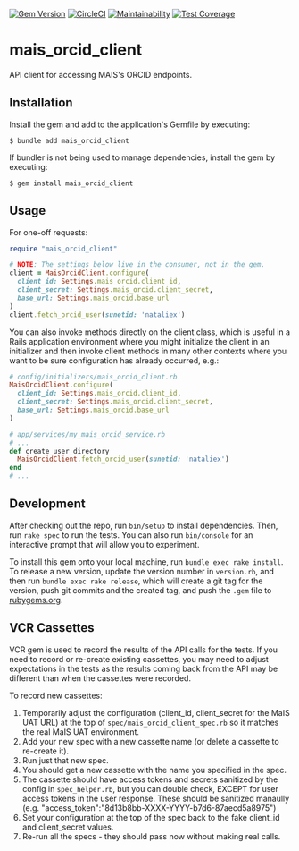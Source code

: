 [![Gem Version](https://badge.fury.io/rb/mais_orcid_client.svg)](https://badge.fury.io/rb/mais_orcid_client)
[![CircleCI](https://circleci.com/gh/sul-dlss/mais_orcid_client.svg?style=svg)](https://circleci.com/gh/sul-dlss/mais_orcid_client)
[![Maintainability](https://api.codeclimate.com/v1/badges/5919e7ae4cd162861585/maintainability)](https://codeclimate.com/github/sul-dlss/mais_orcid_client/maintainability)
[![Test Coverage](https://api.codeclimate.com/v1/badges/5919e7ae4cd162861585/test_coverage)](https://codeclimate.com/github/sul-dlss/mais_orcid_client/test_coverage)

# mais_orcid_client
API client for accessing MAIS's ORCID endpoints.

## Installation

Install the gem and add to the application's Gemfile by executing:

    $ bundle add mais_orcid_client

If bundler is not being used to manage dependencies, install the gem by executing:

    $ gem install mais_orcid_client

## Usage

For one-off requests:

```ruby
require "mais_orcid_client"

# NOTE: The settings below live in the consumer, not in the gem.
client = MaisOrcidClient.configure(
  client_id: Settings.mais_orcid.client_id,
  client_secret: Settings.mais_orcid.client_secret,
  base_url: Settings.mais_orcid.base_url
)
client.fetch_orcid_user(sunetid: 'nataliex')
```

You can also invoke methods directly on the client class, which is useful in a
Rails application environment where you might initialize the client in an
initializer and then invoke client methods in many other contexts where you want
to be sure configuration has already occurred, e.g.:

```ruby
# config/initializers/mais_orcid_client.rb
MaisOrcidClient.configure(
  client_id: Settings.mais_orcid.client_id,
  client_secret: Settings.mais_orcid.client_secret,
  base_url: Settings.mais_orcid.base_url
)

# app/services/my_mais_orcid_service.rb
# ...
def create_user_directory
  MaisOrcidClient.fetch_orcid_user(sunetid: 'nataliex')
end
# ...
```

## Development

After checking out the repo, run `bin/setup` to install dependencies. Then, run `rake spec` to run the tests. You can also run `bin/console` for an interactive prompt that will allow you to experiment.

To install this gem onto your local machine, run `bundle exec rake install`. To release a new version, update the version number in `version.rb`, and then run `bundle exec rake release`, which will create a git tag for the version, push git commits and the created tag, and push the `.gem` file to [rubygems.org](https://rubygems.org).

## VCR Cassettes

VCR gem is used to record the results of the API calls for the tests.  If you need to
record or re-create existing cassettes, you may need to adjust expectations in the tests
as the results coming back from the API may be different than when the cassettes were
recorded.

To record new cassettes:
1. Temporarily adjust the configuration (client_id, client_secret for the MaIS UAT URL) at the top of `spec/mais_orcid_client_spec.rb` so it matches the real MaIS UAT environment.
2. Add your new spec with a new cassette name (or delete a cassette to re-create it).
3. Run just that new spec.
4. You should get a new cassette with the name you specified in the spec.
5. The cassette should have access tokens and secrets sanitized by the config in `spec_helper.rb`, but you can double check, EXCEPT for user access tokens in the user response.  These should be sanitized manaully (e.g. "access_token":"8d13b8bb-XXXX-YYYY-b7d6-87aecd5a8975")
6. Set your configuration at the top of the spec back to the fake client_id and client_secret values.
7. Re-run all the specs - they should pass now without making real calls.
